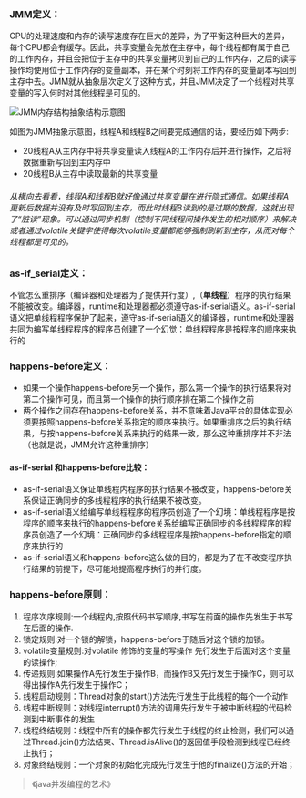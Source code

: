 ### JMM定义：

​	CPU的处理速度和内存的读写速度存在巨大的差异，为了平衡这种巨大的差异，每个CPU都会有缓存。因此，共享变量会先放在主存中，每个线程都有属于自己的工作内存，并且会把位于主存中的共享变量拷贝到自己的工作内存，之后的读写操作均使用位于工作内存的变量副本，并在某个时刻将工作内存的变量副本写回到主存中去。JMM就从抽象层次定义了这种方式，并且JMM决定了一个线程对共享变量的写入何时对其他线程是可见的。

![JMM内存结构抽象结构示意图](https://img2020.cnblogs.com/blog/1625166/202102/1625166-20210223154438391-1005230468.png)

​	如图为JMM抽象示意图，线程A和线程B之间要完成通信的话，要经历如下两步:

+ 20线程A从主内存中将共享变量读入线程A的工作内存后并进行操作，之后将数据重新写回到主内存中
+ 20线程B从主存中读取最新的共享变量

###### 从横向去看看，线程A和线程B就好像通过共享变量在进行隐式通信。如果线程A更新后数据并没有及时写回到主存，而此时线程B读到的是过期的数据，这就出现了“脏读”现象。可以通过同步机制（控制不同线程间操作发生的相对顺序）来解决或者通过volatile关键字使得每次volatile变量都能够强制刷新到主存，从而对每个线程都是可见的。

### as-if_serial定义：

​	不管怎么重排序（编译器和处理器为了提供并行度）,（**单线程**）程序的执行结果不能被改变。编译器，runtime和处理器都必须遵守as-if-serial语义。as-if-serial语义把单线程程序保护了起来，遵守as-if-serial语义的编译器，runtime和处理器共同为编写单线程程序的程序员创建了一个幻觉：单线程程序是按程序的顺序来执行的

### happens-before定义：

+ 如果一个操作happens-before另一个操作，那么第一个操作的执行结果将对第二个操作可见，而且第一个操作的执行顺序排在第二个操作之前
+ 两个操作之间存在happens-before关系，并不意味着Java平台的具体实现必须要按照happens-before关系指定的顺序来执行。如果重排序之后的执行结果，与按happens-before关系来执行的结果一致，那么这种重排序并不非法（也就是说，JMM允许这种重排序）

#### as-if-serial 和happens-before比较：

+ as-if-serial语义保证单线程内程序的执行结果不被改变，happens-before关系保证正确同步的多线程程序的执行结果不被改变。
+ as-if-serial语义给编写单线程程序的程序员创造了一个幻境：单线程程序是按程序的顺序来执行的happens-before关系给编写正确同步的多线程程序的程序员创造了一个幻境：正确同步的多线程程序是按happens-before指定的顺序来执行的
+ as-if-serial语义和happens-before这么做的目的，都是为了在不改变程序执行结果的前提下，尽可能地提高程序执行的并行度。

### happens-before原则：

1. 程序次序规则:一个线程内,按照代码书写顺序,书写在前面的操作先发生于书写在后面的操作.
2. 锁定规则:对一个锁的解锁，happens-before于随后对这个锁的加锁。
3. volatile变量规则:对volatile 修饰的变量的写操作 先行发生于后面对这个变量的读操作;
4. 传递规则:如果操作A先行发生于操作B，而操作B又先行发生于操作C，则可以得出操作A先行发生于操作C；
5. 线程启动规则：Thread对象的start()方法先行发生于此线程的每个一个动作
6. 线程中断规则：对线程interrupt()方法的调用先行发生于被中断线程的代码检测到中断事件的发生
7. 线程终结规则：线程中所有的操作都先行发生于线程的终止检测，我们可以通过Thread.join()方法结束、Thread.isAlive()的返回值手段检测到线程已经终止执行；
8. 对象终结规则：一个对象的初始化完成先行发生于他的finalize()方法的开始；



> 《java并发编程的艺术》